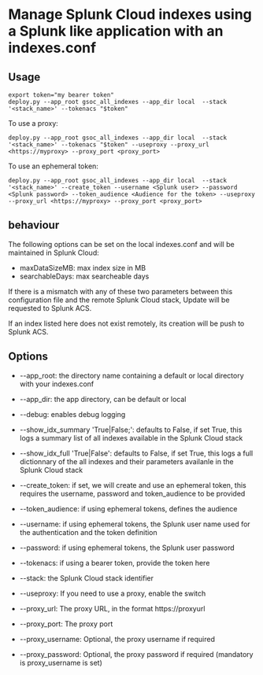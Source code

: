# Manage Splunk Cloud indexes using a Splunk like application with an indexes.conf

## Usage

    export token="my bearer token"
    deploy.py --app_root gsoc_all_indexes --app_dir local  --stack '<stack_name>' --tokenacs "$token"

To use a proxy:

    deploy.py --app_root gsoc_all_indexes --app_dir local  --stack '<stack_name>' --tokenacs "$token" --useproxy --proxy_url <https://myproxy> --proxy_port <proxy_port>

To use an ephemeral token:

    deploy.py --app_root gsoc_all_indexes --app_dir local  --stack '<stack_name>' --create_token --username <Splunk user> --password <Splunk password> --token_audience <Audience for the token> --useproxy --proxy_url <https://myproxy> --proxy_port <proxy_port>

## behaviour

The following options can be set on the local indexes.conf and will be maintained in Splunk Cloud:

- maxDataSizeMB: max index size in MB
- searchableDays: max searcheable days

If there is a mismatch with any of these two parameters between this configuration file and the remote Splunk Cloud stack, Update will be requested to Splunk ACS.

If an index listed here does not exist remotely, its creation will be push to Splunk ACS.

## Options

- --app_root: the directory name containing a default or local directory with your indexes.conf

- --app_dir: the app directory, can be default or local

- --debug: enables debug logging

- --show_idx_summary 'True|False;': defaults to False, if set True, this logs a summary list of all indexes available in the Splunk Cloud stack

- --show_idx_full 'True|False': defaults to False, if set True, this logs a full dictionnary of the all indexes and their parameters availanle in the Splunk Cloud stack

- --create_token: if set, we will create and use an ephemeral token, this requires the username, password and token_audience to be provided

- --token_audience: if using ephemeral tokens, defines the audience

- --username: if using ephemeral tokens, the Splunk user name used for the authentication and the token definition

- --password: if using ephemeral tokens, the Splunk user password

- --tokenacs: if using a bearer token, provide the token here

- --stack: the Splunk Cloud stack identifier

- --useproxy: If you need to use a proxy, enable the switch

- --proxy_url: The proxy URL, in the format https://proxyurl

- --proxy_port: The proxy port

- --proxy_username: Optional, the proxy username if required

- --proxy_password: Optional, the proxy password if required (mandatory is proxy_username is set)
